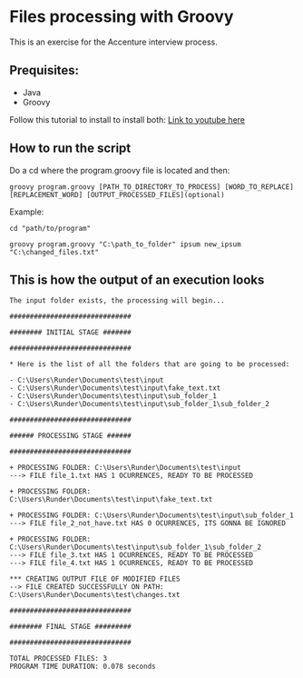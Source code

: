 # Files processing with Groovy

This is an exercise for the Accenture interview process.

## Prequisites:
* Java
* Groovy

Follow this tutorial to install to install both: [Link to youtube here](https://www.youtube.com/watch?v=16kvUkp8Z3M&ab_channel=AmitThinks)

## How to run the script

Do a cd where the program.groovy file is located and then:
```console
groovy program.groovy [PATH_TO_DIRECTORY_TO_PROCESS] [WORD_TO_REPLACE] [REPLACEMENT_WORD] [OUTPUT_PROCESSED_FILES](optional)
```
Example:

```console
cd "path/to/program"
```

```console
groovy program.groovy "C:\path_to_folder" ipsum new_ipsum "C:\changed_files.txt"
```

## This is how the output of an execution looks

```text
The input folder exists, the processing will begin...

##############################

######## INITIAL STAGE #######

##############################

* Here is the list of all the folders that are going to be processed:

- C:\Users\Runder\Documents\test\input
- C:\Users\Runder\Documents\test\input\fake_text.txt
- C:\Users\Runder\Documents\test\input\sub_folder_1
- C:\Users\Runder\Documents\test\input\sub_folder_1\sub_folder_2

##############################

###### PROCESSING STAGE ######

##############################

+ PROCESSING FOLDER: C:\Users\Runder\Documents\test\input
---> FILE file_1.txt HAS 1 OCURRENCES, READY TO BE PROCESSED

+ PROCESSING FOLDER: C:\Users\Runder\Documents\test\input\fake_text.txt

+ PROCESSING FOLDER: C:\Users\Runder\Documents\test\input\sub_folder_1
---> FILE file_2_not_have.txt HAS 0 OCURRENCES, ITS GONNA BE IGNORED

+ PROCESSING FOLDER: C:\Users\Runder\Documents\test\input\sub_folder_1\sub_folder_2
---> FILE file_3.txt HAS 1 OCURRENCES, READY TO BE PROCESSED
---> FILE file_4.txt HAS 1 OCURRENCES, READY TO BE PROCESSED

*** CREATING OUTPUT FILE OF MODIFIED FILES
--> FILE CREATED SUCCESSFULLY ON PATH: C:\Users\Runder\Documents\test\changes.txt

##############################

######## FINAL STAGE #########

##############################

TOTAL PROCESSED FILES: 3
PROGRAM TIME DURATION: 0.078 seconds
```


